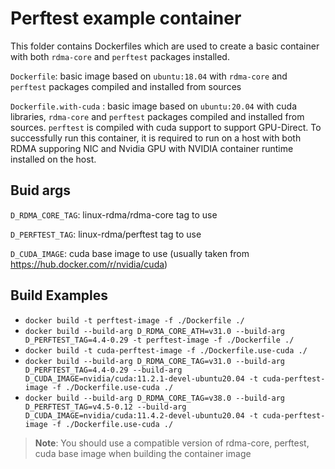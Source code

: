 # Perftest example container

This folder contains Dockerfiles which are used to create a basic container
with both `rdma-core` and `perftest` packages installed.

`Dockerfile`: basic image based on `ubuntu:18.04` with `rdma-core` and `perftest` packages compiled and
installed from sources

`Dockerfile.with-cuda` : basic image based on `ubuntu:20.04` with cuda libraries, `rdma-core` and `perftest`
packages compiled and installed from sources.
`perftest` is compiled with cuda support to support GPU-Direct. To successfully run this container, it is required
to run on a host with both RDMA supporing NIC and Nvidia GPU with NVIDIA container runtime installed on the host.

## Buid args

`D_RDMA_CORE_TAG`: linux-rdma/rdma-core tag to use

`D_PERFTEST_TAG`: linux-rdma/perftest tag to use

`D_CUDA_IMAGE`: cuda base image to use (usually taken from https://hub.docker.com/r/nvidia/cuda)

## Build Examples

- `docker build -t perftest-image -f ./Dockerfile ./`
- `docker build --build-arg D_RDMA_CORE_ATH=v31.0 --build-arg D_PERFTEST_TAG=4.4-0.29 -t perftest-image -f ./Dockerfile ./`
- `docker build -t cuda-perftest-image -f ./Dockerfile.use-cuda ./`
- `docker build --build-arg D_RDMA_CORE_TAG=v31.0 --build-arg D_PERFTEST_TAG=4.4-0.29 --build-arg D_CUDA_IMAGE=nvidia/cuda:11.2.1-devel-ubuntu20.04 -t cuda-perftest-image -f ./Dockerfile.use-cuda ./`
- `docker build --build-arg D_RDMA_CORE_TAG=v38.0 --build-arg D_PERFTEST_TAG=v4.5-0.12 --build-arg D_CUDA_IMAGE=nvidia/cuda:11.4.2-devel-ubuntu20.04 -t cuda-perftest-image -f ./Dockerfile.use-cuda ./`

> __Note__: You should use a compatible version of rdma-core, perftest, cuda base image when building the container image
